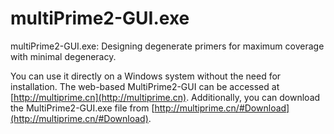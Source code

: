 # multiPrime2-GUI.exe
multiPrime2-GUI.exe: Designing degenerate primers for maximum coverage with minimal degeneracy.

You can use it directly on a Windows system without the need for installation. The web-based MultiPrime2-GUI can be accessed at [http://multiprime.cn](http://multiprime.cn). Additionally, you can download the MultiPrime2-GUI.exe file from [http://multiprime.cn/#Download](http://multiprime.cn/#Download).
